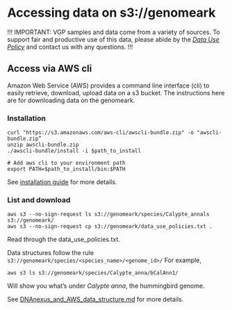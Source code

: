 # Accessing data on s3://genomeark

!!! IMPORTANT: VGP samples and data come from a variety of sources. To support fair and productive use of this data, please abide by the [*Data Use Policy*](https://genome10k.soe.ucsc.edu/data-use-policies/) and contact us with any questions. !!!

## Access via AWS cli
Amazon Web Service (AWS) provides a command line interface (cli) to easily retrieve, download, upload data on a s3 bucket.
The instructions here are for downloading data on the genomeark.

### Installation

```
curl "https://s3.amazonaws.com/aws-cli/awscli-bundle.zip" -o "awscli-bundle.zip”
unzip awscli-bundle.zip
./awscli-bundle/install -i $path_to_install

# Add aws cli to your environment path
export PATH=$path_to_install/bin:$PATH
```

See [installation guide](https://docs.aws.amazon.com/cli/latest/userguide/awscli-install-bundle.html#install-bundle-user) for more details.

### List and download
```
aws s3 --no-sign-request ls s3://genomeark/species/Calypte_annals s3://genomeark/
aws s3 --no-sign-request cp s3://genomeark/data_use_policies.txt .
```

Read through the data_use_policies.txt.

Data structures follow the rule `s3://genomeark/species/<species_name>/<genome_id>/`
For example,
```
aws s3 ls s3://genomeark/species/Calypte_anna/bCalAnn1/
```
Will show you what’s under <i>Calypte anna</i>, the hummingbird genome.

See [DNAnexus_and_AWS_data_structure.md](https://github.com/VGP/vgp-assembly/blob/master/DNAnexus_and_AWS_data_structure.md) for more details.
